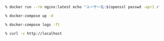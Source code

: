 ```bash
% docker run --rm nginx:latest echo "ユーザー名:$(openssl passwd -apr1 パスワード)" >> htpasswd
```

```bash
% docker-compose up -d
```

```bash
% docker-compose logs -ft
```

```bash
% curl -v http://localhost
```
